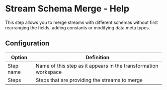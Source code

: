 # Stream Schema Merge - Help

This step allows you to merge streams with different schemas without first rearranging the fields, adding constants or modifying data meta types.

## Configuration

| Option                                 | Definition                                                                                |
|----------------------------------------|-------------------------------------------------------------------------------------------|
| Step name                              | Name of this step as it appears in the transformation workspace                           |
| Steps                                  | Steps that are providing the streams to merge                                             |